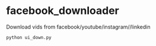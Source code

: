 # facebook_downloader
Download vids from facebook/youtube/instagram//linkedin

```
python ui_down.py
```
